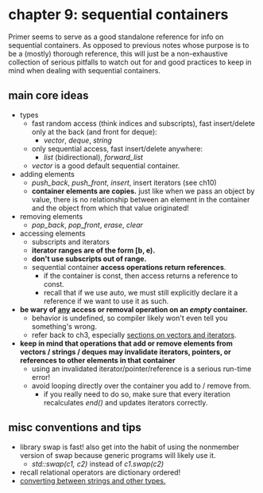 # chapter 9: sequential containers

Primer seems to serve as a good standalone reference for info on sequential containers. As opposed to previous notes whose purpose is to be a (mostly) thorough reference, this will just be a non-exhaustive collection of serious pitfalls to watch out for and good practices to keep in mind when dealing with sequential containers.

## main core ideas

- types
	- fast random access (think indices and subscripts), fast insert/delete only at the back (and front for deque):
		- *vector*, *deque*, *string*
	- only sequential access, fast insert/delete anywhere:
		- *list* (bidirectional), *forward_list*
	- *vector* is a good default sequential container.
- adding elements
	- *push_back*, *push_front*, *insert*, insert iterators (see ch10)
	- **container elements are copies.** just like when we pass an object by value, there is no relationship between an element in the container and the object from which that value originated!
- removing elements
	- *pop_back*, *pop_front*, *erase*, *clear*
- accessing elements
	- subscripts and iterators
	- **iterator ranges are of the form [b, e).**
	- **don't use subscripts out of range.**
	- sequential container **access operations return references**.
		- if the container is const, then access returns a reference to const.
		- recall that if we use auto, we must still explicitly declare it a reference if we want to use it as such.
- **be wary of <ins>any</ins> access or removal operation on an *empty* container.**
	- behavior is undefined, so compiler likely won't even tell you something's wrong.
	- refer back to ch3, especially [sections on vectors and iterators](https://github.com/tedklin/pseudoblog/blob/master/cpp_notebook/primer/ch-03.md#library-vector-type-33).
- **keep in mind that operations that add or remove elements from vectors / strings / deques may invalidate iterators, pointers, or references to other elements in that container**
	- using an invalidated iterator/pointer/reference is a serious run-time error!
	- avoid looping directly over the container you add to / remove from.
		- if you really need to do so, make sure that every iteration recalculates *end()* and updates iterators correctly.


## misc conventions and tips

- library swap is fast! also get into the habit of using the nonmember version of swap because generic programs will likely use it. 
	- *std::swap(c1, c2)* instead of *c1.swap(c2)*
- recall relational operators are dictionary ordered!
- [converting between strings and other types.](https://en.cppreference.com/w/cpp/string/basic_string/stol)
